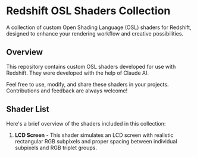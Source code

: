 # Redshift OSL Shaders Collection

A collection of custom Open Shading Language (OSL) shaders for Redshift, designed to enhance your rendering workflow and creative possibilities.

## Overview

This repository contains custom OSL shaders developed for use with Redshift. They were developed with the help of Claude AI.

Feel free to use, modify, and share these shaders in your projects. Contributions and feedback are always welcome!

## Shader List

Here's a brief overview of the shaders included in this collection:

1. **LCD Screen** -  This shader simulates an LCD screen with realistic rectangular RGB subpixels and proper spacing between individual subpixels and RGB triplet groups.
